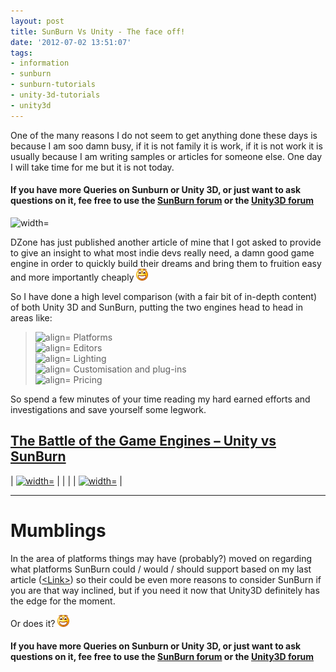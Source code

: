 ```yaml
---
layout: post
title: SunBurn Vs Unity - The face off!
date: '2012-07-02 13:51:07'
tags:
- information
- sunburn
- sunburn-tutorials
- unity-3d-tutorials
- unity3d
---
```


One of the many reasons I  do not seem to get anything done these days is because I am soo damn busy, if it is not family it is work, if it is not work it is usually because I am writing samples or articles for someone else.  One day I will take time for me but it is not today.

#### If you have more Queries on Sunburn or Unity 3D,  or just want to ask questions on it, fee free to use the [SunBurn forum](http://darkgenesis.zenithmoon.com/forums/forum/sunburn/ "SunBurn blog post forum on Dark Genesis") or the [Unity3D forum](http://darkgenesis.zenithmoon.com/forums/forum/unity3d/ "Unity 3D blog post forum")

![width=](http://architects.dzone.com/sites/all/themes/dzone2012/images/mh_dzone_logo.jpg)

DZone has just published another article of mine that I got asked to provide to give an insight to what most indie devs really need, a damn good game engine in order to quickly build their dreams and bring them to fruition easy and more importantly cheaply ![Open-mouthed smile](/assets/img/wordpress/2012/07/wlEmoticon-openmouthedsmile15.png)

So I have done a high level comparison (with a fair bit of in-depth content)  of both Unity 3D and SunBurn, putting the two engines head to head in areas like:

> ![align=](http://www.dotnetscraps.com/samples/bullets/035.gif)    Platforms  
> ![align=](http://www.dotnetscraps.com/samples/bullets/035.gif)    Editors  
> ![align=](http://www.dotnetscraps.com/samples/bullets/035.gif)    Lighting  
> ![align=](http://www.dotnetscraps.com/samples/bullets/035.gif)    Customisation and plug-ins  
> ![align=](http://www.dotnetscraps.com/samples/bullets/035.gif)    Pricing

So spend a few minutes of your time reading my hard earned efforts and investigations and save yourself some legwork.

## [The Battle of the Game Engines – Unity vs SunBurn](http://architects.dzone.com/articles/battle-game-engines-%E2%80%93-unity-vs)

| [![ width=](https://encrypted-tbn1.google.com/images?q=tbn:ANd9GcS8qgpINg0A2wOrBWD2_qG3TwMk6-NHZheidfk9HPEIldLu9IEUhw)](http://www.synapsegaming.com/products/sunburn/engine/) | |
| | [![ width=](http://download.unity3d.com/images/unity-logo.png)](http://unity3d.com/unity/) |

* * *

# Mumblings

In the area of platforms things may have (probably?) moved on regarding what platforms SunBurn could / would / should support based on my last article ([\<Link\>](http://darkgenesis.zenithmoon.com/?p=643)) so their could be even more reasons to consider SunBurn if you are that way inclined, but if you need it now that Unity3D definitely has the edge for the moment.

Or does it? ![Open-mouthed smile](/assets/img/wordpress/2012/07/wlEmoticon-openmouthedsmile15.png)

#### If you have more Queries on Sunburn or Unity 3D,  or just want to ask questions on it, fee free to use the [SunBurn forum](http://darkgenesis.zenithmoon.com/forums/forum/sunburn/ "SunBurn blog post forum on Dark Genesis") or the [Unity3D forum](http://darkgenesis.zenithmoon.com/forums/forum/unity3d/ "Unity 3D blog post forum")
